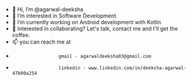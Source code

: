 - 👋 Hi, I’m @agarwal-deeksha
- 👀 I’m interested in Software Development.
- 🌱 I’m currently working on Android development with Kotlin
- 💞️ Interested in collaborating? Let's talk, contact me and I'll get the coffee.
- 📫 you can reach me at
-                      gmail - agarwaldeeksha03@gmail.com
-                      linkedin - www.linkedin.com/in/deeksha-agarwal-47b00a254

<!---
agarwal-deeksha/agarwal-deeksha is a ✨ special ✨ repository because its `README.md` (this file) appears on your GitHub profile.
You can click the Preview link to take a look at your changes.
--->
